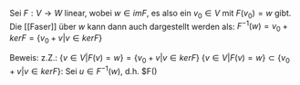 Sei $F: V \rightarrow W$ linear, wobei $w \in im F$, es also ein $v_0 \in V$ mit $F(v_0) = w$ gibt. Die [[Faser]] über $w$ kann dann auch dargestellt werden als:
$F^{-1}(w) = v_0 + ker F = \{v_0 + v | v \in ker F\}$ 

Beweis:
	z.Z.: $\{ v \in V | F(v) = w \} = \{v_0 + v | v \in ker F \}$
	$\{ v \in V | F(v) = w \} \subset \{v_0 + v | v \in ker F \}$:
	Sei $u \in F^{-1}(w)$, d.h. $F() 